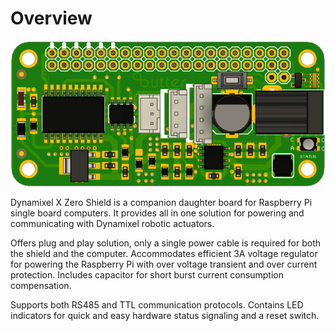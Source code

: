 # Overview

<img src="https://raw.githubusercontent.com/butter-robotics/Butter.MAS.HardwareWiki/master/resources/Dynamixel_X_Zero.png" class="img-fluid my-2" alt="Circuit Board">

Dynamixel X Zero Shield is a companion daughter board for Raspberry Pi single board computers. It provides all in one solution for powering and communicating with Dynamixel robotic actuators.

Offers plug and play solution, only a single power cable is required for both the shield and the computer. Accommodates efficient 3A voltage regulator for powering the Raspberry Pi with over voltage transient and over current protection. Includes capacitor for short burst current consumption compensation.

Supports both RS485 and TTL communication protocols. Contains LED indicators for quick and easy hardware status signaling and a reset switch.